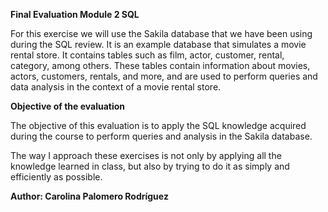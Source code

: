 **Final Evaluation Module 2 SQL**

For this exercise we will use the Sakila database that we have been using during the SQL review. 
It is an example database that simulates a movie rental store. It contains tables such as film, actor, customer, rental, category, among others. These tables contain information about movies, actors, customers, rentals, and more, and are used to perform queries and data analysis in the context of a movie rental store.



**Objective of the evaluation**

The objective of this evaluation is to apply the SQL knowledge acquired during the course to perform queries and analysis in the Sakila database. 

The way I approach these exercises is not only by applying all the knowledge learned in class, but also by trying to do it as simply and efficiently as possible.




**Author: Carolina Palomero Rodríguez**
